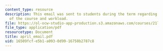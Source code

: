 ```yaml
---
content_type: resource
description: This email was sent to students during the term regarding the status
  of the course and workload.
file: https://ol-ocw-studio-app-production.s3.amazonaws.com/courses/21l-009-shakespeare-spring-2004/16509fcfe5b1a0930d9916750b2787c8_april_email.pdf
file_type: application/pdf
resourcetype: Document
title: april_email.pdf
uid: 16509fcf-e5b1-a093-0d99-16750b2787c8
---
```


